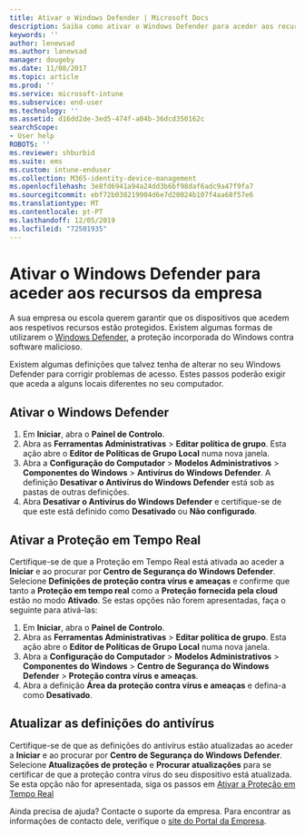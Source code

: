 ```yaml
---
title: Ativar o Windows Defender | Microsoft Docs
description: Saiba como ativar o Windows Defender para aceder aos recursos da empresa.
keywords: ''
author: lenewsad
ms.author: lanewsad
manager: dougeby
ms.date: 11/08/2017
ms.topic: article
ms.prod: ''
ms.service: microsoft-intune
ms.subservice: end-user
ms.technology: ''
ms.assetid: d16dd2de-3ed5-474f-a04b-36dcd350162c
searchScope:
- User help
ROBOTS: ''
ms.reviewer: shburbid
ms.suite: ems
ms.custom: intune-enduser
ms.collection: M365-identity-device-management
ms.openlocfilehash: 3e8fd6941a94a24dd3b6bf98daf6adc9a47f9fa7
ms.sourcegitcommit: ebf72b038219904d6e7d20024b107f4aa68f57e6
ms.translationtype: MT
ms.contentlocale: pt-PT
ms.lasthandoff: 12/05/2019
ms.locfileid: "72501935"
---
```

# <a name="turn-on-windows-defender-to-access-company-resources"></a>Ativar o Windows Defender para aceder aos recursos da empresa

A sua empresa ou escola querem garantir que os dispositivos que acedem aos respetivos recursos estão protegidos. Existem algumas formas de utilizarem o [Windows Defender](https://www.microsoft.com/safety/pc-security/windows-defender.aspx), a proteção incorporada do Windows contra software malicioso.

Existem algumas definições que talvez tenha de alterar no seu Windows Defender para corrigir problemas de acesso. Estes passos poderão exigir que aceda a alguns locais diferentes no seu computador.

## <a name="turn-on-windows-defender"></a>Ativar o Windows Defender

1. Em **Iniciar**, abra o **Painel de Controlo**.
2. Abra as **Ferramentas Administrativas** > **Editar política de grupo**. Esta ação abre o **Editor de Políticas de Grupo Local** numa nova janela.
3. Abra a **Configuração do Computador** > **Modelos Administrativos** > **Componentes do Windows** > **Antivírus do Windows Defender**. A definição **Desativar o Antivírus do Windows Defender** está sob as pastas de outras definições. 
4. Abra **Desativar o Antivírus do Windows Defender** e certifique-se de que este está definido como **Desativado** ou **Não configurado**.

## <a name="turn-on-real-time-protection"></a>Ativar a Proteção em Tempo Real

Certifique-se de que a Proteção em Tempo Real está ativada ao aceder a **Iniciar** e ao procurar por **Centro de Segurança do Windows Defender**. Selecione **Definições de proteção contra vírus e ameaças** e confirme que tanto a **Proteção em tempo real** como a **Proteção fornecida pela cloud** estão no modo **Ativado**. Se estas opções não forem apresentadas, faça o seguinte para ativá-las:

1. Em **Iniciar**, abra o **Painel de Controlo**.
2. Abra as **Ferramentas Administrativas** > **Editar política de grupo**. Esta ação abre o **Editor de Políticas de Grupo Local** numa nova janela.
3. Abra a **Configuração do Computador** > **Modelos Administrativos** > **Componentes do Windows** > **Centro de Segurança do Windows Defender** > **Proteção contra vírus e ameaças**.
4. Abra a definição **Área da proteção contra vírus e ameaças** e defina-a como **Desativado**.

## <a name="update-your-antivirus-definitions"></a>Atualizar as definições do antivírus

Certifique-se de que as definições do antivírus estão atualizadas ao aceder a **Iniciar** e ao procurar por **Centro de Segurança do Windows Defender**. Selecione **Atualizações de proteção** e **Procurar atualizações** para se certificar de que a proteção contra vírus do seu dispositivo está atualizada. Se esta opção não for apresentada, siga os passos em [Ativar a Proteção em Tempo Real](turn-on-defender-windows.md#turn-on-real-time-protection)

Ainda precisa de ajuda? Contacte o suporte da empresa. Para encontrar as informações de contacto dele, verifique o [site do Portal da Empresa](https://go.microsoft.com/fwlink/?linkid=2010980).
